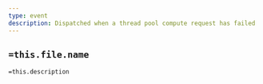 ```yaml
---
type: event
description: Dispatched when a thread pool compute request has failed
---
```

## `=this.file.name`

`=this.description`